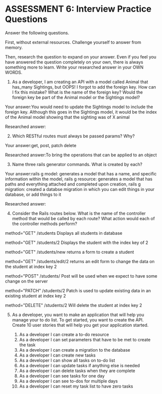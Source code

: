 # ASSESSMENT 6: Interview Practice Questions
Answer the following questions.

First, without external resources. Challenge yourself to answer from memory.

Then, research the question to expand on your answer. Even if you feel you have answered the question completely on your own, there is always something more to learn. Write your researched answer in your OWN WORDS.

1. As a developer, I am creating an API with a model called Animal that has_many Sightings, but OOPS! I forgot to add the foreign key. How can I fix this mistake? What is the name of the foreign key? Would the foreign key be part of the Animal model or the Sightings model?

  Your answer:You would need to update the Sightings model to include the foreign key. Although this goes in the Sightings model, it would be the index of the Animal model showing that the sighting was of X animal

  Researched answer:



2. Which RESTful routes must always be passed params? Why?

  Your answer:get, post, patch delete

  Researched answer:To bring the operations that can be applied to an object 



3. Name three rails generator commands. What is created by each?

  Your answer:rails g model: generates a model that has a name, and specific information within the model, rails g resource: generates a model that has paths and everything attached and completed upon creation, rails g migration: created a databse migration in which you can edit things in your database, or add things to it

  Researched answer:



4. Consider the Rails routes below. What is the name of the controller method that would be called by each route? What action would each of the controller methods perform?

method="GET"    /students     Displays all students in database     

method="GET"    /students/2  Displays the student with the index key of 2

method="GET"    /students/new returns a form to create a student

method="GET"    /students/edit/2    returns an edit form to change the data on the student at index key 2

method="POST"   /students/       Post will be used when we expect to have some change on the server

method="PATCH"  /students/2      Patch is used to update existing data in an existing student       at index key 2

method="DELETE" /students/2      Will delete the student at index key 2



5. As a developer, you want to make an application that will help you manage your to do list. To get started, you want to create the API. Create 10 user stories that will help you get your application started.

      1. As a developer I can create a to-do resource
      2. As a developer I can set parameters that have to be met to create the task
      3. As a developer I can create a migration to the database
      4. As a developer I can create new tasks
      5. As a developer I can show all tasks on to-do list
      6. As a developer I can update tasks if anything else is needed 
      7. As a developer I can delete tasks when they are complete
      8. As a developer I can see tasks for one day
      9. As a developer I can see to-dos for multiple days
      10. As a developer I can reset my task list to have zero tasks